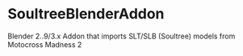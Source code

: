 # SoultreeBlenderAddon
Blender 2..9/3.x Addon that imports SLT/SLB (Soultree) models from Motocross Madness 2
